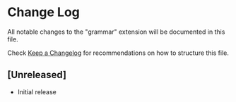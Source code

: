 # Change Log
All notable changes to the "grammar" extension will be documented in this file.

Check [Keep a Changelog](http://keepachangelog.com/) for recommendations on how to structure this file.

## [Unreleased]
- Initial release